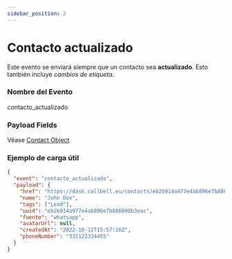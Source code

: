 ```yaml
---
sidebar_position: 2
---
```


# Contacto actualizado

Este evento se enviará siempre que un contacto sea **actualizado**. Esto también incluye _cambios de etiqueta_.

### Nombre del Evento

contacto_actualizado

### Payload Fields

Véase [Contact Object](./../../object_types/contact.md)

### Ejemplo de carga útil

```json title=carga.json
{
  "event": "contacto_actualizado",
  "payload": {
    "href": "https://dash.callbell.eu/contacts/eb2b914a977e4ab896e7b886698b3eac",
    "name": "John Doe",
    "tags": ["Lead"],
    "uuid": "eb2b914a977e4ab896e7b886698b3eac",
    "fuente": "whatsapp",
    "avatarUrl": null,
    "createdAt": "2022-10-12T15:57:16Z",
    "phoneNumber": "331122334455"
  }
}
```
